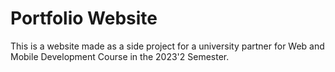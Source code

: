 # Portfolio Website
This is a website made as a side project for a university partner for Web and Mobile Development Course in the 2023'2 Semester.
